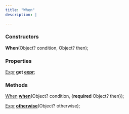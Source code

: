```yaml
---
title: "When"
description: |

---
```



### Constructors
<dl>
<dt>

<span class="dart-code"><strong>When</strong>(<span class="nobr">Object? condition</span>, <span class="nobr">Object? then</span>);</span>
</dt>
</dl>

### Properties
<dl>
<dt>

<span class="dart-code">[Expr] <strong>get [expr](expr)</strong>;</span>
</dt>
</dl>

### Methods
<dl>
<dt>

<span class="dart-code">[When] [<strong>when](when)</strong>(<span class="nobr">Object? condition</span>, {<span class="nobr"><strong>required</strong> Object? then</span>});</span>
</dt>
<dt>

<span class="dart-code">[Expr] [<strong>otherwise](otherwise)</strong>(<span class="nobr">Object? otherwise</span>);</span>
</dt>
</dl>



[Expr]: /reference/classes/expr/
[When]: /reference/classes/when/